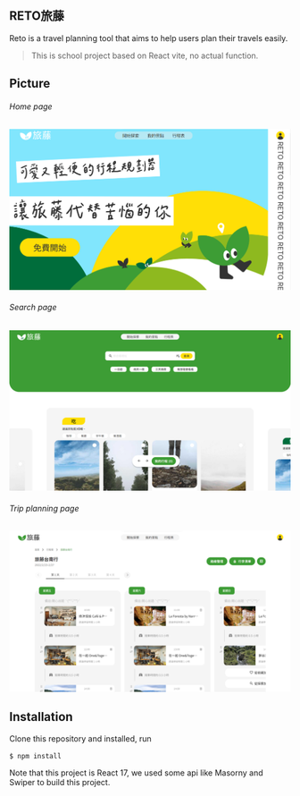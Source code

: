 
## RETO旅藤

Reto is a travel planning tool that aims to help users plan their travels easily.

> This is school project based on React vite, no actual function.


## Picture

######  Home page
<img alt="home page" src="./reto-vite/src//assets/img/features/readme 1.png">

######  Search page
<img alt="search page" src="./reto-vite/src//assets/img/features/readme 2.png">

######  Trip planning page
<img alt="trip planning page" src="./reto-vite/src//assets/img/features/readme 3.png">

## Installation

Clone this repository and installed, run

    $ npm install 

Note that this project is React 17, we used some api like Masorny and Swiper to build this project.